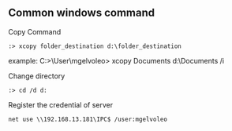 

## Common windows command


Copy Command

```
:> xcopy folder_destination d:\folder_destination
```

example: C:>\User\mgelvoleo> xcopy Documents d:\Documents /i


Change directory
```
:> cd /d d:
```


Register the credential of server

```
net use \\192.168.13.181\IPC$ /user:mgelvoleo
```
